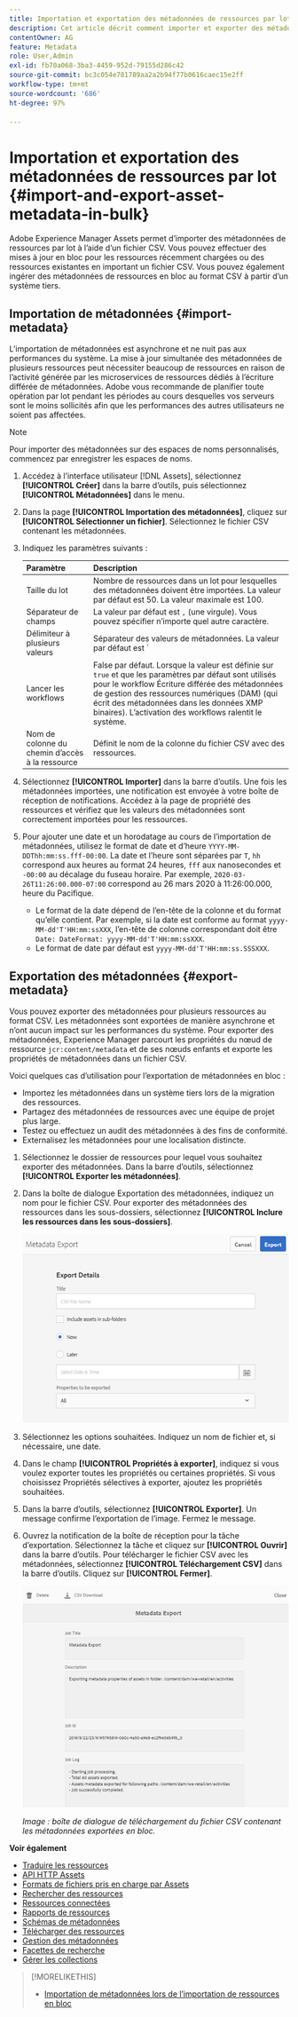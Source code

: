 ```yaml
---
title: Importation et exportation des métadonnées de ressources par lot
description: Cet article décrit comment importer et exporter des métadonnées en bloc.
contentOwner: AG
feature: Metadata
role: User,Admin
exl-id: fb70a068-3ba3-4459-952d-79155d286c42
source-git-commit: bc3c054e781789aa2a2b94f77b0616caec15e2ff
workflow-type: tm+mt
source-wordcount: '686'
ht-degree: 97%

---
```


# Importation et exportation des métadonnées de ressources par lot {#import-and-export-asset-metadata-in-bulk}

Adobe Experience Manager Assets permet d’importer des métadonnées de ressources par lot à l’aide d’un fichier CSV. Vous pouvez effectuer des mises à jour en bloc pour les ressources récemment chargées ou des ressources existantes en important un fichier CSV. Vous pouvez également ingérer des métadonnées de ressources en bloc au format CSV à partir d’un système tiers.

## Importation de métadonnées {#import-metadata}

L’importation de métadonnées est asynchrone et ne nuit pas aux performances du système. La mise à jour simultanée des métadonnées de plusieurs ressources peut nécessiter beaucoup de ressources en raison de l’activité générée par les microservices de ressources dédiés à l’écriture différée de métadonnées. Adobe vous recommande de planifier toute opération par lot pendant les périodes au cours desquelles vos serveurs sont le moins sollicités afin que les performances des autres utilisateurs ne soient pas affectées.

>[!NOTE]
>
>Pour importer des métadonnées sur des espaces de noms personnalisés, commencez par enregistrer les espaces de noms.

1. Accédez à lʼinterface utilisateur [!DNL Assets], sélectionnez **[!UICONTROL Créer]** dans la barre d’outils, puis sélectionnez **[!UICONTROL Métadonnées]** dans le menu.
1. Dans la page **[!UICONTROL Importation des métadonnées]**, cliquez sur **[!UICONTROL Sélectionner un fichier]**. Sélectionnez le fichier CSV contenant les métadonnées.
1. Indiquez les paramètres suivants :

   | Paramètre | Description |
   | ---------------------- | ------- |
   | Taille du lot | Nombre de ressources dans un lot pour lesquelles des métadonnées doivent être importées. La valeur par défaut est 50. La valeur maximale est 100. |
   | Séparateur de champs | La valeur par défaut est `,` (une virgule). Vous pouvez spécifier n’importe quel autre caractère. |
   | Délimiteur à plusieurs valeurs | Séparateur des valeurs de métadonnées. La valeur par défaut est `|`. |
   | Lancer les workflows | False par défaut. Lorsque la valeur est définie sur `true` et que les paramètres par défaut sont utilisés pour le workflow Écriture différée des métadonnées de gestion des ressources numériques (DAM) (qui écrit des métadonnées dans les données XMP binaires). L’activation des workflows ralentit le système. |
   | Nom de colonne du chemin d’accès à la ressource | Définit le nom de la colonne du fichier CSV avec des ressources. |

1. Sélectionnez **[!UICONTROL Importer]** dans la barre d’outils. Une fois les métadonnées importées, une notification est envoyée à votre boîte de réception de notifications. Accédez à la page de propriété des ressources et vérifiez que les valeurs des métadonnées sont correctement importées pour les ressources.

1. Pour ajouter une date et un horodatage au cours de l’importation de métadonnées, utilisez le format de date et d’heure `YYYY-MM-DDThh:mm:ss.fff-00:00`. La date et l’heure sont séparées par `T`, `hh` correspond aux heures au format 24 heures, `fff` aux nanosecondes et `-00:00` au décalage du fuseau horaire. Par exemple, `2020-03-26T11:26:00.000-07:00` correspond au 26 mars 2020 à 11:26:00.000, heure du Pacifique.

   * Le format de la date dépend de lʼen-tête de la colonne et du format quʼelle contient. Par exemple, si la date est conforme au format `yyyy-MM-dd'T'HH:mm:ssXXX`, lʼen-tête de colonne correspondant doit être `Date: DateFormat: yyyy-MM-dd'T'HH:mm:ssXXX`.
   * Le format de date par défaut est `yyyy-MM-dd'T'HH:mm:ss.SSSXXX`.

<!-- Hidden via cqdoc-17869>

>[!CAUTION]
>
>If the date format does not match `YYYY-MM-DDThh:mm:ss.fff-00:00`, the date values are not set. The date formats of exported metadata CSV file is in the format `YYYY-MM-DDThh:mm:ss-00:00`. If you want to import it, convert it to the acceptable format by adding the nanoseconds value denoted by `fff`.
-->

## Exportation des métadonnées {#export-metadata}

Vous pouvez exporter des métadonnées pour plusieurs ressources au format CSV. Les métadonnées sont exportées de manière asynchrone et n’ont aucun impact sur les performances du système. Pour exporter des métadonnées, Experience Manager parcourt les propriétés du nœud de ressource `jcr:content/metadata` et de ses nœuds enfants et exporte les propriétés de métadonnées dans un fichier CSV.

Voici quelques cas d’utilisation pour l’exportation de métadonnées en bloc :

* Importez les métadonnées dans un système tiers lors de la migration des ressources.
* Partagez des métadonnées de ressources avec une équipe de projet plus large.
* Testez ou effectuez un audit des métadonnées à des fins de conformité.
* Externalisez les métadonnées pour une localisation distincte.

1. Sélectionnez le dossier de ressources pour lequel vous souhaitez exporter des métadonnées. Dans la barre d’outils, sélectionnez **[!UICONTROL Exporter les métadonnées]**.
1. Dans la boîte de dialogue Exportation des métadonnées, indiquez un nom pour le fichier CSV. Pour exporter des métadonnées des ressources dans les sous-dossiers, sélectionnez **[!UICONTROL Inclure les ressources dans les sous-dossiers]**.

   ![Interface et options d’exportation des métadonnées de toutes les ressources dans un dossier](assets/export_metadata_page.png "Interface et options d’exportation des métadonnées de toutes les ressources dans un dossier")

1. Sélectionnez les options souhaitées. Indiquez un nom de fichier et, si nécessaire, une date.

1. Dans le champ **[!UICONTROL Propriétés à exporter]**, indiquez si vous voulez exporter toutes les propriétés ou certaines propriétés. Si vous choisissez Propriétés sélectives à exporter, ajoutez les propriétés souhaitées.

1. Dans la barre d’outils, sélectionnez **[!UICONTROL Exporter]**. Un message confirme l’exportation de l’image. Fermez le message.
1. Ouvrez la notification de la boîte de réception pour la tâche d’exportation. Sélectionnez la tâche et cliquez sur **[!UICONTROL Ouvrir]** dans la barre d’outils. Pour télécharger le fichier CSV avec les métadonnées, sélectionnez **[!UICONTROL Téléchargement CSV]** dans la barre d’outils. Cliquez sur **[!UICONTROL Fermer]**.

   ![Boîte de dialogue de téléchargement du fichier CSV contenant les métadonnées exportées en bloc](assets/csv_download.png)

   *Image : boîte de dialogue de téléchargement du fichier CSV contenant les métadonnées exportées en bloc.*

**Voir également**

* [Traduire les ressources](translate-assets.md)
* [API HTTP Assets](mac-api-assets.md)
* [Formats de fichiers pris en charge par Assets](file-format-support.md)
* [Rechercher des ressources](search-assets.md)
* [Ressources connectées](use-assets-across-connected-assets-instances.md)
* [Rapports de ressources](asset-reports.md)
* [Schémas de métadonnées](metadata-schemas.md)
* [Télécharger des ressources](download-assets-from-aem.md)
* [Gestion des métadonnées](manage-metadata.md)
* [Facettes de recherche](search-facets.md)
* [Gérer les collections](manage-collections.md)

>[!MORELIKETHIS]
>
>* [Importation de métadonnées lors de l’importation de ressources en bloc](/help/assets/add-assets.md#asset-bulk-ingestor)
